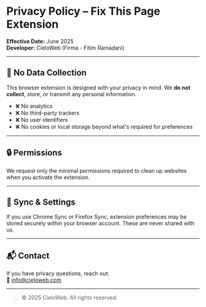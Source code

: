 # Privacy Policy – Fix This Page Extension

**Effective Date:** June 2025  
**Developer:** CieloWeb (Firma - Fitim Ramadani)

---

## 🧠 No Data Collection

This browser extension is designed with your privacy in mind. We **do not collect**, store, or transmit any personal information.

- ❌ No analytics
- ❌ No third-party trackers
- ❌ No user identifiers
- ❌ No cookies or local storage beyond what's required for preferences

---

## 🔒 Permissions

We request only the minimal permissions required to clean up websites when you activate the extension.

---

## 🔁 Sync & Settings

If you use Chrome Sync or Firefox Sync, extension preferences may be stored securely within your browser account. These are never shared with us.

---

## 📬 Contact

If you have privacy questions, reach out:  
📧 info@cieloweb.com

---

> © 2025 CieloWeb. All rights reserved.
